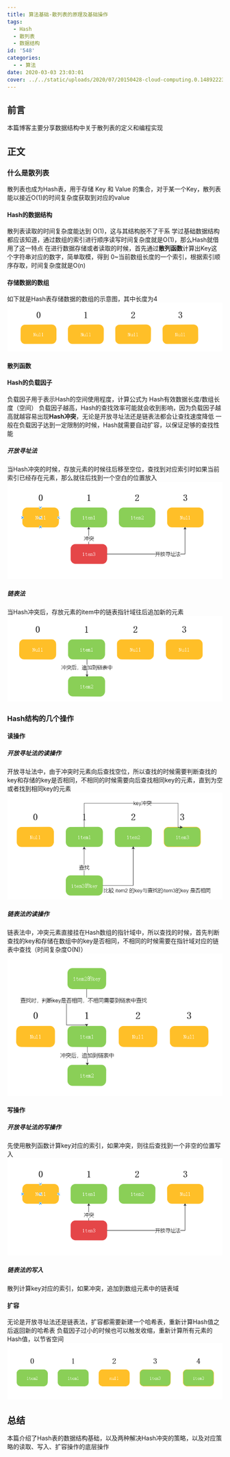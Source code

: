 ```yaml
---
title: 算法基础-散列表的原理及基础操作
tags:
  - Hash
  - 散列表
  - 数据结构
id: '548'
categories:
  - - 算法
date: 2020-03-03 23:03:01
cover: ../../static/uploads/2020/07/20150428-cloud-computing.0.1489222360-1200x661.jpg
---
```




## 前言

本篇博客主要分享数据结构中关于散列表的定义和编程实现

## 正文

### 什么是散列表

散列表也成为Hash表，用于存储 Key 和 Value 的集合，对于某一个Key，散列表能以接近O(1)的时间复杂度获取到对应的value

#### Hash的数据结构

散列表读取的时间复杂度能达到 O(1)，这与其结构脱不了干系 学过基础数据结构都应该知道，通过数组的索引进行顺序读写时间复杂度就是O(1)，那么Hash就借用了这一特点 在进行数据存储或者读取的时候，首先通过**散列函数**计算出Key这个字符串对应的数字，简单取模，得到 0~当前数组长度的一个索引，根据索引顺序存取，时间复杂度就是O(n)

#### 存储数据的数组

如下就是Hash表存储数据的数组的示意图，其中长度为4 [![](../static/uploads/2020/03/1c5b33f7419028f658ef9f3368ce5971.png)](../static/uploads/2020/03/1c5b33f7419028f658ef9f3368ce5971.png)

#### 散列函数

#### Hash的负载因子

负载因子用于表示Hash的空间使用程度，计算公式为 Hash有效数据长度/数组长度（空间） 负载因子越高，Hash的查找效率可能就会收到影响，因为负载因子越高就越容易出现**Hash冲突**，无论是开放寻址法还是链表法都会让查找速度降低 一般在负载因子达到一定限制的时候，Hash就需要自动扩容，以保证足够的查找性能

##### 开放寻址法

当Hash冲突的时候，存放元素的时候往后移至空位，查找到对应索引时如果当前索引已经存在元素，那么就往后找到一个空白的位置放入 [![](../static/uploads/2020/03/30cc3dbd16510d5c23840a5a61f31ee8.png)](../static/uploads/2020/03/30cc3dbd16510d5c23840a5a61f31ee8.png)

##### 链表法

当Hash冲突后，存放元素的item中的链表指针域往后追加新的元素 [![](../static/uploads/2020/03/dd0c170a48ca52e6012fc7a7aaff83c1.png)](../static/uploads/2020/03/dd0c170a48ca52e6012fc7a7aaff83c1.png)

### Hash结构的几个操作

#### 读操作

##### 开放寻址法的读操作

开放寻址法中，由于冲突时元素向后查找空位，所以查找的时候需要判断查找的key和存储的key是否相同，不相同的时候需要向后查找相同key的元素，直到为空或者找到相同key的元素 [![](../static/uploads/2020/03/634feb403da107e2561d1dfe314d1049.png)](../static/uploads/2020/03/634feb403da107e2561d1dfe314d1049.png)

##### 链表法的读操作

链表法中，冲突元素直接挂在Hash数组的指针域中，所以查找的时候，首先判断查找的key和存储在数组中的key是否相同，不相同的时候需要在指针域对应的链表中查找（时间复杂度O(N)） [![](../static/uploads/2020/03/327a906e04249aad558a046b08c87b9c.png)](../static/uploads/2020/03/327a906e04249aad558a046b08c87b9c.png)

#### 写操作

##### 开放寻址法的写操作

先使用散列函数计算key对应的索引，如果冲突，则往后查找到一个非空的位置写入 [![](../static/uploads/2020/03/30cc3dbd16510d5c23840a5a61f31ee8.png)](../static/uploads/2020/03/30cc3dbd16510d5c23840a5a61f31ee8.png)

##### 链表法的写入

散列计算key对应的索引，如果冲突，追加到数组元素中的链表域

#### 扩容

无论是开放寻址法还是链表法，扩容都需要新建一个哈希表，重新计算Hash值之后返回新的哈希表 负载因子过小的时候也可以触发收缩，重新计算所有元素的Hash值，以节省空间 [![](../static/uploads/2020/03/1bd2e72fe93f36cb47a36e0ed8b4a692.png)](../static/uploads/2020/03/1bd2e72fe93f36cb47a36e0ed8b4a692.png)

## 总结

本篇介绍了Hash表的数据结构基础，以及两种解决Hash冲突的策略，以及对应策略的读取、写入、扩容操作的底层操作